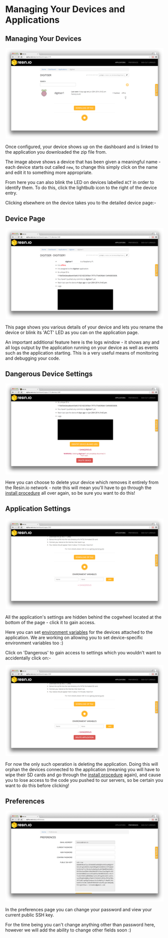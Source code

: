 # Managing Your Devices and Applications

## Managing Your Devices

![Populated Devices](/img/screenshots/devices_populated.png)

Once configured, your device shows up on the dashboard and is linked to the
application you downloaded the zip file from.

The image above shows a device that has been given a meaningful name - each
device starts out called `new`, to change this simply click on the name and
edit it to something more appropriate.

From here you can also blink the LED on devices labelled `ACT` in order to
identify them. To do this, click the lightbulb icon to the right of the device
entry.

Clicking elsewhere on the device takes you to the detailed device page:-

## Device Page

![Devices Top](/img/screenshots/device_top.png)

This page shows you various details of your device and lets you rename the
device or blink its 'ACT' LED as you can on the application page.

An important additional feature here is the logs window - it shows any and all
logs output by the application running on your device as well as events such as
the application starting. This is a very useful means of monitoring and
debugging your code.

## Dangerous Device Settings

![Device Dangerous Settings](/img/screenshots/device_dangerous.png)

Here you can choose to delete your device which removes it entirely from the
Resin.io network - note this will mean you'll have to go through the
[install procedure][getting-started] all over again, so be sure you want to do
this!

## Application Settings

![Empty Devices Screen Settings](/img/screenshots/devices_empty_settings.png)

All the application's settings are hidden behind the cogwheel located at the
bottom of the page - click it to gain access.

Here you can set [environment variables][envvars] for the devices attached to
the application. We are working on allowing you to set device-specific
environment variables too :)

Click on 'Dangerous' to gain access to settings which you wouldn't want to
accidentally click on:-

![Empty Devices Dangerous Settings](/img/screenshots/devices_empty_settings_dangerous.png)

For now the only such operation is deleting the application. Doing this will
orphan the devices connected to the application (meaning you will have to wipe
their SD cards and go through the [install procedure][getting-started] again),
and cause you to lose access to the code you pushed to our servers, so be
certain you want to do this before clicking!

## Preferences

![Preferences Top](/img/screenshots/prefs_top.png)

In the preferences page you can change your password and view your current
public SSH key.

For the time being you can't change anything other than password here, however
we will add the ability to change other fields soon :)

[envvars]:http://en.wikipedia.org/wiki/Environment_variables
[getting-started]:/pages/gettingStarted.md
